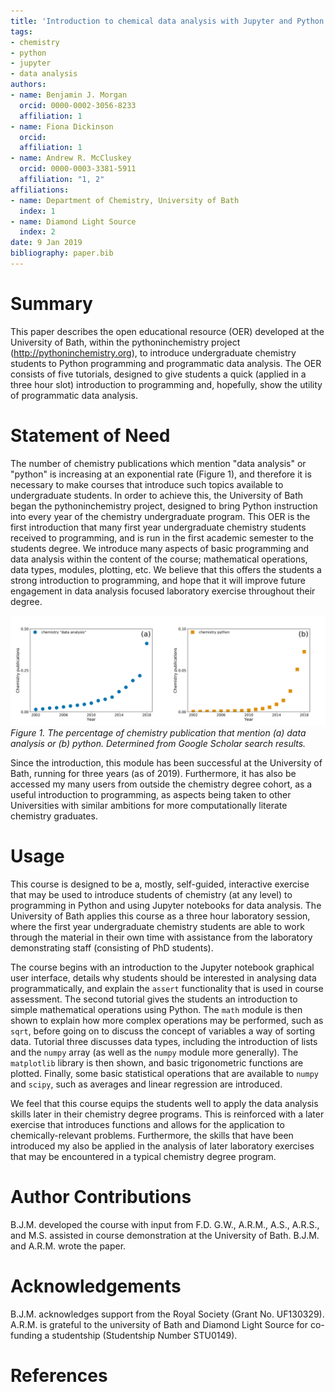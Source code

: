 ```yaml
---
title: 'Introduction to chemical data analysis with Jupyter and Python'
tags:
- chemistry
- python
- jupyter
- data analysis
authors:
- name: Benjamin J. Morgan
  orcid: 0000-0002-3056-8233
  affiliation: 1
- name: Fiona Dickinson
  orcid:
  affiliation: 1
- name: Andrew R. McCluskey
  orcid: 0000-0003-3381-5911
  affiliation: "1, 2"
affiliations:
- name: Department of Chemistry, University of Bath
  index: 1
- name: Diamond Light Source
  index: 2
date: 9 Jan 2019
bibliography: paper.bib
---
```


# Summary

This paper describes the open educational resource (OER) developed at the University of Bath, within the pythoninchemistry project (http://pythoninchemistry.org), to introduce undergraduate chemistry students to Python programming and programmatic data analysis.
The OER consists of five tutorials, designed to give students a quick (applied in a three hour slot) introduction to programming and, hopefully, show the utility of programmatic data analysis.

# Statement of Need

The number of chemistry publications which mention "data analysis" or "python" is increasing at an exponential rate (Figure 1), and therefore it is necessary to make courses that introduce such topics available to undergraduate students.
In order to achieve this, the University of Bath began the pythoninchemistry project, designed to bring Python instruction into every year of the chemistry undergraduate program.
This OER is the first introduction that many first year undergraduate chemistry students received to programming, and is run in the first academic semester to the students degree.
We introduce many aspects of basic programming and data analysis within the content of the course; mathematical operations, data types, modules, plotting, etc.
We believe that this offers the students a strong introduction to programming, and hope that it will improve future engagement in data analysis focused laboratory exercise throughout their degree.

![](fig1.png)
*Figure 1. The percentage of chemistry publication that mention (a) data analysis or (b) python. Determined from Google Scholar search results.*

Since the introduction, this module has been successful at the University of Bath, running for three years (as of 2019).
Furthermore, it has also be accessed my many users from outside the chemistry degree cohort, as a useful introduction to programming, as aspects being taken to other Universities with similar ambitions for more computationally literate chemistry graduates. 

# Usage

This course is designed to be a, mostly, self-guided, interactive exercise that may be used to introduce students of chemistry (at any level) to programming in Python and using Jupyter notebooks for data analysis.
The University of Bath applies this course as a three hour laboratory session, where the first year undergraduate chemistry students are able to work through the material in their own time with assistance from the laboratory demonstrating staff (consisting of PhD students).

The course begins with an introduction to the Jupyter notebook graphical user interface, details why students should be interested in analysing data programmatically, and explain the `assert` functionality that is used in course assessment.
The second tutorial gives the students an introduction to simple mathematical operations using Python.
The `math` module is then shown to explain how more complex operations may be performed, such as `sqrt`, before going on to discuss the concept of variables a way of sorting data.
Tutorial three discusses data types, including the introduction of lists and the `numpy` array (as well as the `numpy` module more generally).
The `matplotlib` library is then shown, and basic trigonometric functions are plotted.
Finally, some basic statistical operations that are available to `numpy` and `scipy`, such as averages and linear regression are introduced.

We feel that this course equips the students well to apply the data analysis skills later in their chemistry degree programs.
This is reinforced with a later exercise that introduces functions and allows for the application to chemically-relevant problems.
Furthermore, the skills that have been introduced my also be applied in the analysis of later laboratory exercises that may be encountered in a typical chemistry degree program.

# Author Contributions

B.J.M. developed the course with input from F.D.
G.W., A.R.M., A.S., A.R.S., and M.S. assisted in course demonstration at the University of Bath.
B.J.M. and A.R.M. wrote the paper.

# Acknowledgements

B.J.M. acknowledges support from the Royal Society (Grant No. UF130329).
A.R.M. is grateful to the university of Bath and Diamond Light Source for co-funding a studentship (Studentship Number STU0149).

# References
